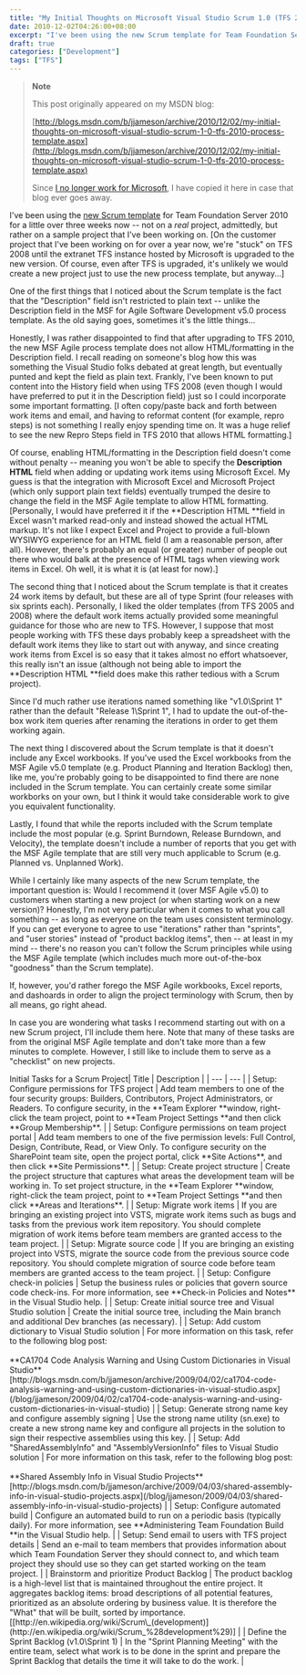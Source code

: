 ```yaml
---
title: "My Initial Thoughts on Microsoft Visual Studio Scrum 1.0 (TFS 2010 Process Template)"
date: 2010-12-02T04:26:00+08:00
excerpt: "I've been using the new Scrum template for Team Foundation Server 2010 for a little over three weeks now -- not on a real project, admittedly, but rather on a sample project that I've been working on. [On the customer project that I've been working on..."
draft: true
categories: ["Development"]
tags: ["TFS"]
---
```


> **Note**
> 
> This post originally appeared on my MSDN blog:
> 
> [http://blogs.msdn.com/b/jjameson/archive/2010/12/02/my-initial-thoughts-on-microsoft-visual-studio-scrum-1-0-tfs-2010-process-template.aspx](http://blogs.msdn.com/b/jjameson/archive/2010/12/02/my-initial-thoughts-on-microsoft-visual-studio-scrum-1-0-tfs-2010-process-template.aspx)
> 
> Since [I no longer work for Microsoft](/blog/jjameson/2011/09/02/last-day-with-microsoft), I have copied it here in case that blog ever goes away.

I've been using the [new Scrum template](http://visualstudiogallery.msdn.microsoft.com/en-us/59ac03e3-df99-4776-be39-1917cbfc5d8e) for Team Foundation Server 2010 for a little over three weeks now -- not on a *real* project, admittedly, but rather on a sample project that I've been working on. [On the customer project that I've been working on for over a year now, we're "stuck" on TFS 2008 until the extranet TFS instance hosted by Microsoft is upgraded to the new version. Of course, even after TFS is upgraded, it's unlikely we would create a new project just to use the new process template, but anyway...]

One of the first things that I noticed about the Scrum template is the fact that the "Description" field isn't restricted to plain text -- unlike the Description field in the MSF for Agile Software Development v5.0 process template. As the old saying goes, sometimes it's the little things...

Honestly, I was rather disappointed to find that after upgrading to TFS 2010, the new MSF Agile process template does not allow HTML/formatting in the Description field. I recall reading on someone's blog how this was something the Visual Studio folks debated at great length, but eventually punted and kept the field as plain text. Frankly, I've been known to put content into the History field when using TFS 2008 (even though I would have preferred to put it in the Description field) just so I could incorporate some important formatting. [I often copy/paste back and forth between work items and email, and having to reformat content (for example, repro steps) is not something I really enjoy spending time on. It was a huge relief to see the new Repro Steps field in TFS 2010 that allows HTML formatting.]

Of course, enabling HTML/formatting in the Description field doesn't come without penalty -- meaning you won't be able to specify the **Description HTML** field when adding or updating work items using Microsoft Excel. My guess is that the integration with Microsoft Excel and Microsoft Project (which only support plain text fields) eventually trumped the desire to change the field in the MSF Agile template to allow HTML formatting. [Personally, I would have preferred it if the **Description HTML **field in Excel wasn't marked read-only and instead showed the actual HTML markup. It's not like I expect Excel and Project to provide a full-blown WYSIWYG experience for an HTML field (I am a reasonable person, after all). However, there's probably an equal (or greater) number of people out there who would balk at the presence of HTML tags when viewing work items in Excel. Oh well, it is what it is (at least for now).]

The second thing that I noticed about the Scrum template is that it creates 24 work items by default, but these are all of type Sprint (four releases with six sprints each). Personally, I liked the older templates (from TFS 2005 and 2008) where the default work items actually provided some meaningful guidance for those who are new to TFS. However, I suppose that most people working with TFS these days probably keep a spreadsheet with the default work items they like to start out with anyway, and since creating work items from Excel is so easy that it takes almost no effort whatsoever, this really isn't an issue (although not being able to import the **Description HTML **field does make this rather tedious with a Scrum project).

Since I'd much rather use iterations named something like "v1.0\Sprint 1" rather than the default "Release 1\Sprint 1", I had to update the out-of-the-box work item queries after renaming the iterations in order to get them working again.

The next thing I discovered about the Scrum template is that it doesn't include any Excel workbooks. If you've used the Excel workbooks from the MSF Agile v5.0 template (e.g. Product Planning and Iteration Backlog) then, like me, you're probably going to be disappointed to find there are none included in the Scrum template. You can certainly create some similar workborks on your own, but I think it would take considerable work to give you equivalent functionality.

Lastly, I found that while the reports included with the Scrum template include the most popular (e.g. Sprint Burndown, Release Burndown, and Velocity), the template doesn't include a number of reports that you get with the MSF Agile template that are still very much applicable to Scrum (e.g. Planned vs. Unplanned Work).

While I certainly like many aspects of the new Scrum template, the important question is: Would I recommend it (over MSF Agile v5.0) to customers when starting a new project (or when starting work on a new version)? Honestly, I'm not very particular when it comes to what you call something -- as long as everyone on the team uses consistent terminology. If you can get everyone to agree to use "iterations" rather than "sprints", and "user stories" instead of "product backlog items", then -- at least in my mind -- there's no reason you can't follow the Scrum principles while using the MSF Agile template (which includes much more out-of-the-box "goodness" than the Scrum template).

If, however, you'd rather forego the MSF Agile workbooks, Excel reports, and dashoards in order to align the project terminology with Scrum, then by all means, go right ahead.

In case you are wondering what tasks I recommend starting out with on a new Scrum project, I'll include them here. Note that many of these tasks are from the original MSF Agile template and don't take more than a few minutes to complete. However, I still like to include them to serve as a "checklist" on new projects.

<caption>Initial Tasks for a Scrum Project</caption>| Title | Description |
| --- | --- |
| Setup: Configure permissions for TFS project | Add team members to one of the four security groups: Builders, Contributors, Project Administrators, or Readers. To configure security, in the **Team Explorer **window, right-click the team project, point to **Team Project Settings **and then click **Group Membership**. |
| Setup: Configure permissions on team project portal | Add team members to one of the five permission levels: Full Control, Design, Contribute, Read, or View Only. To configure security on the SharePoint team site, open the project portal, click **Site Actions**, and then click **Site Permissions**. |
| Setup: Create project structure | Create the project structure that captures what areas the development team will be working in. To set project structure, in the **Team Explorer **window, right-click the team project, point to **Team Project Settings **and then click **Areas and Iterations**. |
| Setup: Migrate work items | If you are bringing an existing project into VSTS, migrate work items such as bugs and tasks from the previous work item repository. You should complete migration of work items before team members are granted access to the team project. |
| Setup: Migrate source code | If you are bringing an existing project into VSTS, migrate the source code from the previous source code repository. You should complete migration of source code before team members are granted access to the team project. |
| Setup: Configure check-in policies | Setup the business rules or policies that govern source code check-ins. For more information, see **Check-in Policies and Notes** in the Visual Studio help. |
| Setup: Create initial source tree and Visual Studio solution | Create the initial source tree, including the Main branch and additional Dev branches (as necessary). |
| Setup: Add custom dictionary to Visual Studio solution | For more information on this task, refer to the following blog post:<br><br>**CA1704 Code Analysis Warning and Using Custom Dictionaries in Visual Studio**<br>[http://blogs.msdn.com/b/jjameson/archive/2009/04/02/ca1704-code-analysis-warning-and-using-custom-dictionaries-in-visual-studio.aspx](/blog/jjameson/2009/04/02/ca1704-code-analysis-warning-and-using-custom-dictionaries-in-visual-studio) |
| Setup: Generate strong name key and configure assembly signing | Use the strong name utility (sn.exe) to create a new strong name key and configure all projects in the solution to sign their respective assemblies using this key. |
| Setup: Add "SharedAssemblyInfo" and "AssemblyVersionInfo" files to Visual Studio solution | For more information on this task, refer to the following blog post:<br><br>**Shared Assembly Info in Visual Studio Projects**<br>[http://blogs.msdn.com/b/jjameson/archive/2009/04/03/shared-assembly-info-in-visual-studio-projects.aspx](/blog/jjameson/2009/04/03/shared-assembly-info-in-visual-studio-projects) |
| Setup: Configure automated build | Configure an automated build to run on a periodic basis (typically daily). For more information, see **Administering Team Foundation Build **in the Visual Studio help. |
| Setup: Send email to users with TFS project details | Send an e-mail to team members that provides information about which Team Foundation Server they should connect to, and which team project they should use so they can get started working on the team project. |
| Brainstorm and prioritize Product Backlog | The product backlog is a high-level list that is maintained throughout the entire project. It aggregates backlog items: broad descriptions of all potential features, prioritized as an absolute ordering by business value. It is therefore the "What" that will be built, sorted by importance. [[http://en.wikipedia.org/wiki/Scrum\_(development)](http://en.wikipedia.org/wiki/Scrum_%28development%29)] |
| Define the Sprint Backlog (v1.0\Sprint 1) | In the "Sprint Planning Meeting" with the entire team, select what work is to be done in the sprint and prepare the Sprint Backlog that details the time it will take to do the work. |


